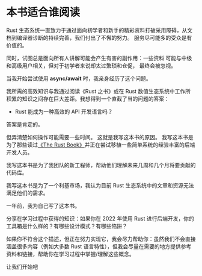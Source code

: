 # 本书适合谁阅读

Rust 生态系统一直致力于通过面向初学者和新手的精彩资料打破采用障碍，从文档到编译器诊断的持续完善，我们付出了不懈的努力。
服务尽可能多的受众是有价值的。

同时，试图总是面向所有人讲解可能会产生有害的副作用：一些资料
可能与中级和高级用户相关，但对于初学者来说却太过繁琐和仓促，
最终会被忽视。

当我开始尝试使用 **async/await** 时，我亲身经历了这个问题。

我所需的高效知识与我通过阅读《Rust 之书》或在 Rust 数值生态系统中工作所积累的知识之间存在巨大差距。我想得到一个直截了当的问题的答案：

- Rust 能成为一种高效的 API 开发语言吗？

答案是肯定的。

但弄清楚如何操作可能需要一些时间。
这就是我写这本书的原因。
我写这本书是为了那些读过[《The Rust Book》](https://doc.rust-lang.org/stable/book/)并正在尝试移植一些简单系统的经验丰富的后端开发人员。

我写这本书是为了我团队的新工程师，帮助他们理解未来几周和几个月将要贡献的代码库。

我写这本书是为了一个利基市场，我认为目前 Rust 生态系统中的文章和资源无法满足他们的需求。

一年前，我为自己写了这本书。

分享在学习过程中获得的知识：如果你在 2022 年使用 Rust 进行后端开发，你的工具箱是什么样的？有哪些设计模式？有哪些陷阱？

如果你不符合这个描述，但正在努力实现它，我会尽力帮助你：虽然我们不会直接涵盖很多内容（例如大多数 Rust 语言特性），但我会尽量在需要的地方提供参考资料和链接，帮助你在学习过程中掌握/理解这些概念。

让我们开始吧
